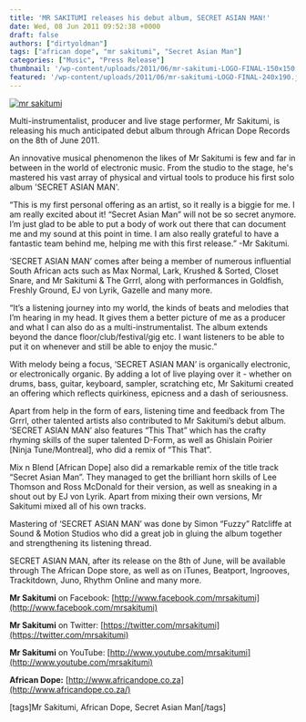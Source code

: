 ```yaml
---
title: 'MR SAKITUMI releases his debut album, SECRET ASIAN MAN!'
date: Wed, 08 Jun 2011 09:52:38 +0000
draft: false
authors: ["dirtyoldman"]
tags: ["african dope", "mr sakitumi", "Secret Asian Man"]
categories: ["Music", "Press Release"]
thumbnail: '/wp-content/uploads/2011/06/mr-sakitumi-LOGO-FINAL-150x150.jpg'
featured: '/wp-content/uploads/2011/06/mr-sakitumi-LOGO-FINAL-240x190.jpg'
---
```


[![](/wp-content/uploads/2011/06/mr-sakitumi-LOGO-FINAL.jpeg "mr sakitumi")](/2011/06/08/mr-sakitumi-releases-his-debut-album-secret-asian-man/mr-sakitumi-logo-final/)

Multi-instrumentalist, producer and live stage performer, Mr Sakitumi, is releasing his much anticipated debut album through African Dope Records on the 8th of June 2011.

An innovative musical phenomenon the likes of Mr Sakitumi is few and far in between in the world of electronic music. From the studio to the stage, he's mastered his vast array of physical and virtual tools to produce his first solo album 'SECRET ASIAN MAN'.

“This is my first personal offering as an artist, so it really is a biggie for me. I am really excited about it! “Secret Asian Man” will not be so secret anymore. I’m just glad to be able to put a body of work out there that can document me and my sound at this point in time. I am also really grateful to have a fantastic team behind me, helping me with this first release.” -Mr Sakitumi.

‘SECRET ASIAN MAN’ comes after being a member of numerous influential South African acts such as Max Normal, Lark, Krushed & Sorted, Closet Snare, and Mr Sakitumi & The Grrrl, along with performances in Goldfish, Freshly Ground, EJ von Lyrik, Gazelle and many more.

“It’s a listening journey into my world, the kinds of beats and melodies that I’m hearing in my head. It gives them a better picture of me as a producer and what I can also do as a multi-instrumentalist. The album extends beyond the dance floor/club/festival/gig etc. I want listeners to be able to put it on whenever and still be able to enjoy the music.”

With melody being a focus, ‘SECRET ASIAN MAN’ is organically electronic, or electronically organic. By adding a lot of live playing over it - whether on drums, bass, guitar, keyboard, sampler, scratching etc, Mr Sakitumi created an offering which reflects quirkiness, epicness and a dash of seriousness.

Apart from help in the form of ears, listening time and feedback from The Grrrl, other talented artists also contributed to Mr Sakitumi’s debut album. ‘SECRET ASIAN MAN’ also features “This That” which has the crafty rhyming skills of the super talented D-Form, as well as Ghislain Poirier \[Ninja Tune/Montreal\], who did a remix of “This That”.

Mix n Blend \[African Dope\] also did a remarkable remix of the title track “Secret Asian Man”. They managed to get the brilliant horn skills of Lee Thomson and Ross McDonald for their version, as well as sneaking in a shout out by EJ von Lyrik. Apart from mixing their own versions, Mr Sakitumi mixed all of his own tracks.

Mastering of ‘SECRET ASIAN MAN’ was done by Simon “Fuzzy” Ratcliffe at Sound & Motion Studios who did a great job in gluing the album together and strengthening its listening thread.

SECRET ASIAN MAN, after its release on the 8th of June, will be available through The African Dope store, as well as on iTunes, Beatport, Ingrooves, Trackitdown, Juno, Rhythm Online and many more.

**Mr Sakitumi** on Facebook: [http://www.facebook.com/mrsakitumi](http://www.facebook.com/mrsakitumi)

**Mr Sakitumi** on Twitter: [https://twitter.com/mrsakitumi](https://twitter.com/mrsakitumi)

**Mr Sakitumi** on YouTube: [http://www.youtube.com/mrsakitumi](http://www.youtube.com/mrsakitumi)

**African Dope:** [http://www.africandope.co.za](http://www.africandope.co.za/)

\[tags\]Mr Sakitumi, African Dope, Secret Asian Man\[/tags\]